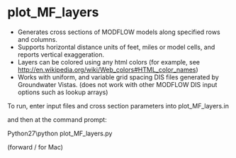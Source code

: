 plot_MF_layers
==============

* Generates cross sections of MODFLOW models along specified rows and columns. 
* Supports horizontal distance units of feet, miles or model cells, and reports vertical exaggeration.
* Layers can be colored using any html colors (for example, see http://en.wikipedia.org/wiki/Web_colors#HTML_color_names)
* Works with uniform, and variable grid spacing DIS files generated by Groundwater Vistas. 
  (does not work with other MODFLOW DIS input options such as lookup arrays)

To run, enter input files and cross section parameters into plot_MF_layers.in

and then at the command prompt:

Python27\python   plot_MF_layers.py

(forward / for Mac)
